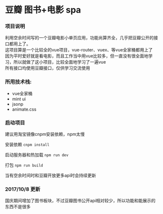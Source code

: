 豆瓣 图书+电影 spa
====================
### 项目说明
利用空余时间写的一个豆瓣电影小单页应用，功能尚算齐全，几乎把豆瓣公开的接口都用上了。
<br/>这项目算是一个比较全的vue项目，vue-router、vuex、等vue全家桶都用上了
<br/>因为平时爱好就是看电影，而且工作当中用vue比较多，但一直没有很全面地学习，所以就做了这小项目，比较全面地学习了一遍vue
<br/>所有接口均使用豆瓣接口，仅供学习交流使用

### 所用技术栈:
* vue全家桶
* mint ui
* jsonp
* animate.css

### 启动项目
建议用淘宝镜像cnpm安装依赖，npm太慢

安装依赖 `cnpm install`

启动服务器和热加载 `npm run dev`

打包 `npm run build`

当有空余时间时和豆瓣开放更多api时会持续更新

### 2017/10/8 更新
国庆期间增加了图书板块，不过豆瓣图书公开api相对较少，所以功能和能展示的东西不是很多
